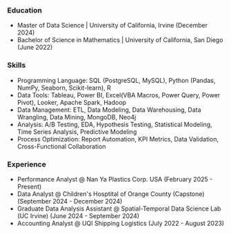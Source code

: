 ### Education
- Master of Data Science | University of California, Irvine (December 2024)
- Bachelor of Science in Mathematics | University of California, San Diego (June 2022)

### Skills
- Programming Language: SQL (PostgreSQL, MySQL), Python (Pandas, NumPy, Seaborn, Scikit-learn), R
- Data Tools: Tableau, Power BI, Excel(VBA Macros, Power Query, Power Pivot), Looker, Apache Spark, Hadoop
- Data Management: ETL, Data Modeling, Data Warehousing, Data Wrangling, Data Mining, MongoDB, Neo4j
- Analysis: A/B Testing, EDA, Hypothesis Testing, Statistical Modeling, Time Series Analysis, Predictive Modeling
- Process Optimization: Report Automation, KPI Metrics, Data Validation, Cross-Functional Collaboration

### Experience
- Performance Analyst @ Nan Ya Plastics Corp. USA (February 2025 - Present)
- Data Analyst @ Children's Hosptital of Orange County (Capstone) (September 2024 - December 2024)
- Graduate Data Analysis Assistant @ Spatial-Temporal Data Science Lab (UC Irvine) (June 2024 - September 2024) 
- Accounting Analyst @ UQI Shipping Logistics (July 2022 - August 2023)


